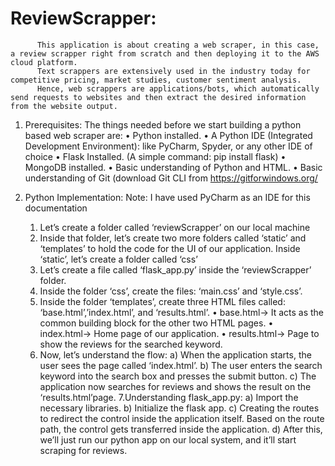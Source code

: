 # ReviewScrapper:
          This application is about creating a web scraper, in this case, a review scrapper right from scratch and then deploying it to the AWS cloud platform. 
          Text scrappers are extensively used in the industry today for competitive pricing, market studies, customer sentiment analysis. 
          Hence, web scrappers are applications/bots, which automatically send requests to websites and then extract the desired information from the website output.
          
         
1. Prerequisites:
       The things needed before we start building a python based web scraper are:
              • Python installed.
              • A Python IDE (Integrated Development Environment): like PyCharm, Spyder, or any other IDE of choice
              • Flask Installed. (A simple command: pip install flask)
              • MongoDB installed.
              • Basic understanding of Python and HTML.
              • Basic understanding of Git (download Git CLI from https://gitforwindows.org/  

2. Python Implementation:
    Note: I have used PyCharm as an IDE for this documentation
    
    1. Let’s create a folder called ‘reviewScrapper’ on our local machine
    2. Inside that folder, let’s create two more folders called ‘static’ and ‘templates’ to hold the code for the UI of our application. 
        Inside ‘static’, let’s create a folder called ‘css’ 
    3. Let’s create a file called ‘flask_app.py’ inside the ‘reviewScrapper’ folder.
    4. Inside the folder ‘css’, create the files: ‘main.css’ and ‘style.css’. 
    5. Inside the folder ‘templates’, create three HTML files called: ‘base.html’,’index.html’, and ‘results.html’.
        • base.html→ It acts as the common building block for the other two HTML pages.
        • index.html→ Home page of our application.
        • results.html→ Page to show the reviews for the searched keyword.
     6. Now, let’s understand the flow:
        a) When the application starts, the user sees the page called ‘index.html’.
        b) The user enters the search keyword into the search box and presses the submit button.
        c) The application now searches for reviews and shows the result on the ‘results.html’page.
     7.Understanding flask_app.py:
        a) Import the necessary libraries.
        b) Initialize the flask app.
        c) Creating the routes to redirect the control inside the application itself. Based on the route path, the control gets transferred inside the application.
        d) After this, we’ll just run our python app on our local system, and it’ll start scraping for reviews.

